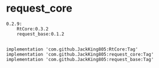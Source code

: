 # request_core
    0.2.9:
        RtCore:0.3.2
        request_base:0.1.2
 

    implementation 'com.github.JackKing805:RtCore:Tag'
	implementation 'com.github.JackKing805:request_core:Tag'
    implementation 'com.github.JackKing805:request_base:Tag'

